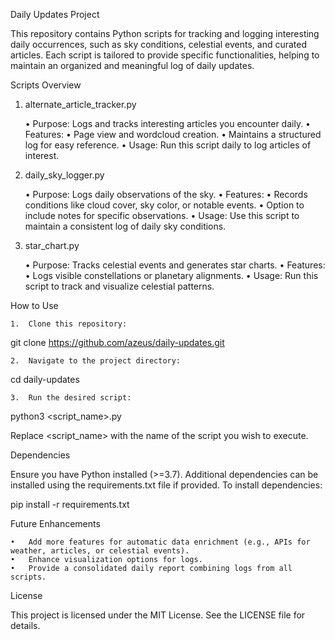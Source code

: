 Daily Updates Project

This repository contains Python scripts for tracking and logging interesting daily occurrences, such as sky conditions, celestial events, and curated articles. Each script is tailored to provide specific functionalities, helping to maintain an organized and meaningful log of daily updates.

Scripts Overview

1. alternate_article_tracker.py

	•	Purpose: Logs and tracks interesting articles you encounter daily.
	•	Features:
	•	Page view and wordcloud creation.
	•	Maintains a structured log for easy reference.
	•	Usage: Run this script daily to log articles of interest.

2. daily_sky_logger.py

	•	Purpose: Logs daily observations of the sky.
	•	Features:
	•	Records conditions like cloud cover, sky color, or notable events.
	•	Option to include notes for specific observations.
	•	Usage: Use this script to maintain a consistent log of daily sky conditions.

3. star_chart.py

	•	Purpose: Tracks celestial events and generates star charts.
	•	Features:
	•	Logs visible constellations or planetary alignments.
	•	Usage: Run this script to track and visualize celestial patterns.

How to Use

	1.	Clone this repository:

git clone https://github.com/azeus/daily-updates.git


	2.	Navigate to the project directory:

cd daily-updates


	3.	Run the desired script:

python3 <script_name>.py

Replace <script_name> with the name of the script you wish to execute.

Dependencies

Ensure you have Python installed (>=3.7). Additional dependencies can be installed using the requirements.txt file if provided. To install dependencies:

pip install -r requirements.txt

Future Enhancements

	•	Add more features for automatic data enrichment (e.g., APIs for weather, articles, or celestial events).
	•	Enhance visualization options for logs.
	•	Provide a consolidated daily report combining logs from all scripts.

License

This project is licensed under the MIT License. See the LICENSE file for details.

